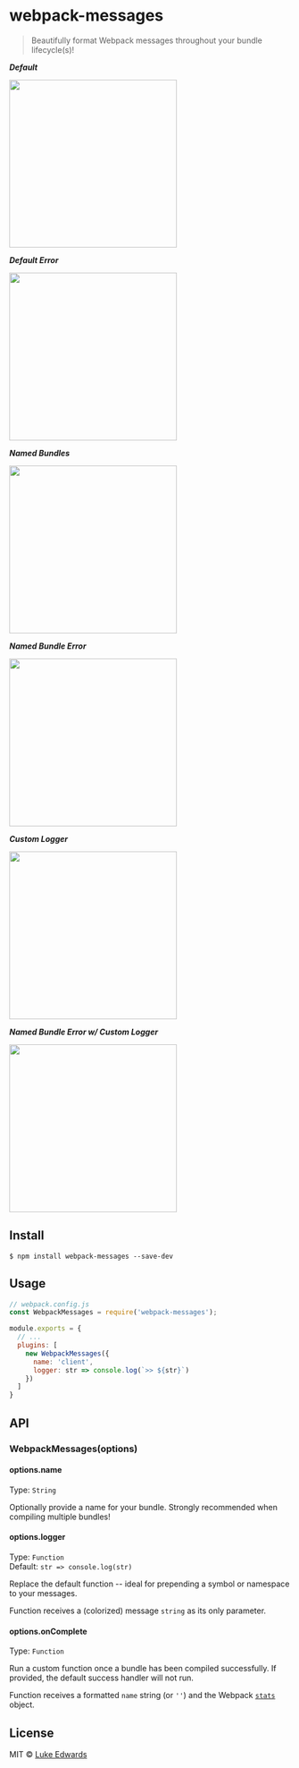 # webpack-messages

> Beautifully format Webpack messages throughout your bundle lifecycle(s)!


***Default***

<img src="shots/default.jpg" width="300" />

***Default Error***

<img src="shots/error_default.jpg" width="300" />

***Named Bundles***

<img src="shots/named.jpg" width="300" />

***Named Bundle Error***

<img src="shots/error_named.jpg" width="300" />

***Custom Logger***

<img src="shots/logger.jpg" width="300" />

***Named Bundle Error w/ Custom Logger***

<img src="shots/error_named_logger.jpg" width="300" />


## Install

```
$ npm install webpack-messages --save-dev
```


## Usage

```js
// webpack.config.js
const WebpackMessages = require('webpack-messages');

module.exports = {
  // ...
  plugins: [
    new WebpackMessages({
      name: 'client',
      logger: str => console.log(`>> ${str}`)
    })
  ]
}
```


## API

### WebpackMessages(options)

#### options.name

Type: `String`

Optionally provide a name for your bundle. Strongly recommended when compiling multiple bundles!

#### options.logger

Type: `Function`<br>
Default: `str => console.log(str)`

Replace the default function -- ideal for prepending a symbol or namespace to your messages.

Function receives a (colorized) message `string` as its only parameter.

#### options.onComplete

Type: `Function`

Run a custom function once a bundle has been compiled successfully. If provided, the default success handler will not run.

Function receives a formatted `name` string (or `''`) and the Webpack [`stats`](https://github.com/webpack/docs/wiki/node.js-api#stats) object.


## License

MIT © [Luke Edwards](https://lukeed.com)
